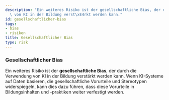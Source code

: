 ```yaml
---
description: "Ein weiteres Risiko ist der gesellschaftliche Bias, der durch die Verwendung\
  \ von KI in der Bildung verst\xE4rkt werden kann."
id: gesellschaftlicher-bias
tags:
- bias
- risiken
title: Gesellschaftlicher Bias
type: risk
---
```



### Gesellschaftlicher Bias

Ein weiteres Risiko ist der **gesellschaftliche Bias**, der durch die Verwendung von KI in der Bildung verstärkt werden kann. Wenn KI-Systeme auf Daten basieren, die gesellschaftliche Vorurteile und Stereotypen widerspiegeln, kann dies dazu führen, dass diese Vorurteile in Bildungsinhalten und -praktiken weiter verfestigt werden.

